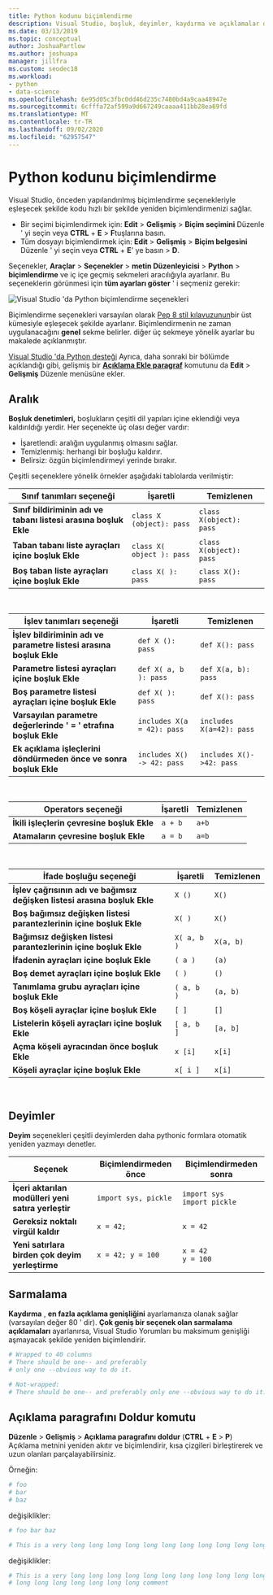 ```yaml
---
title: Python kodunu biçimlendirme
description: Visual Studio, boşluk, deyimler, kaydırma ve açıklamalar dahil Python kodunu otomatik olarak yeniden biçimlendirebilir.
ms.date: 03/13/2019
ms.topic: conceptual
author: JoshuaPartlow
ms.author: joshuapa
manager: jillfra
ms.custom: seodec18
ms.workload:
- python
- data-science
ms.openlocfilehash: 6e95d05c3fbc0dd46d235c7480bd4a9caa48947e
ms.sourcegitcommit: 6cfffa72af599a9d667249caaaa411bb28ea69fd
ms.translationtype: MT
ms.contentlocale: tr-TR
ms.lasthandoff: 09/02/2020
ms.locfileid: "62957547"
---
```

# <a name="format-python-code"></a>Python kodunu biçimlendirme

Visual Studio, önceden yapılandırılmış biçimlendirme seçenekleriyle eşleşecek şekilde kodu hızlı bir şekilde yeniden biçimlendirmenizi sağlar.

- Bir seçimi biçimlendirmek için: **Edit**  >  **Gelişmiş**  >  **Biçim seçimini** Düzenle ' yi seçin veya **CTRL** + **E**  >  **F**tuşlarına basın.
- Tüm dosyayı biçimlendirmek için: **Edit**  >  **Gelişmiş**  >  **Biçim belgesini** Düzenle ' yi seçin veya **CTRL** + **E**' ye basın  >  **D**.

Seçenekler, **Araçlar**  >  **Seçenekler**  >  **metin Düzenleyicisi**  >  **Python**  >  **biçimlendirme** ve iç içe geçmiş sekmeleri aracılığıyla ayarlanır. Bu seçeneklerin görünmesi için **tüm ayarları göster** ' i seçmeniz gerekir:

![Visual Studio 'da Python biçimlendirme seçenekleri](media/options-editor-formatting.png)

Biçimlendirme seçenekleri varsayılan olarak [Pep 8 stil kılavuzunun](https://www.python.org/dev/peps/pep-0008/)bir üst kümesiyle eşleşecek şekilde ayarlanır. Biçimlendirmenin ne zaman uygulanacağını **genel** sekme belirler. diğer üç sekmeye yönelik ayarlar bu makalede açıklanmıştır.

[Visual Studio 'da Python desteği](installing-python-support-in-visual-studio.md) Ayrıca, daha sonraki bir bölümde açıklandığı gibi, gelişmiş bir [**Açıklama Ekle paragraf**](#fill-comment-paragraph-command) komutunu da **Edit**  >  **Gelişmiş** Düzenle menüsüne ekler.

## <a name="spacing"></a>Aralık

**Boşluk denetimleri,** boşlukların çeşitli dil yapıları içine eklendiği veya kaldırıldığı yerdir. Her seçenekte üç olası değer vardır:

- İşaretlendi: aralığın uygulanmış olmasını sağlar.
- Temizlenmiş: herhangi bir boşluğu kaldırır.
- Belirsiz: özgün biçimlendirmeyi yerinde bırakır.

Çeşitli seçeneklere yönelik örnekler aşağıdaki tablolarda verilmiştir:

| Sınıf tanımları seçeneği | İşaretli | Temizlenen |
| --- | --- | --- |
| **Sınıf bildiriminin adı ve tabanı listesi arasına boşluk Ekle** | `class X (object): pass` | `class X(object): pass` |
| **Taban tabanı liste ayraçları içine boşluk Ekle** | `class X( object ): pass` | `class X(object): pass` |
| **Boş taban liste ayraçları içine boşluk Ekle** | `class X( ): pass` | `class X(): pass` |

<br/>

| İşlev tanımları seçeneği | İşaretli | Temizlenen |
| --- | --- | --- |
| **İşlev bildiriminin adı ve parametre listesi arasına boşluk Ekle** | `def X (): pass` | `def X(): pass` |
| **Parametre listesi ayraçları içine boşluk Ekle** | `def X( a, b ): pass` | `def X(a, b): pass` |
| **Boş parametre listesi ayraçları içine boşluk Ekle** | `def X( ): pass` | `def X(): pass` |
| **Varsayılan parametre değerlerinde ' = ' etrafına boşluk Ekle** | `includes X(a = 42): pass` | `includes X(a=42): pass` |
| **Ek açıklama işleçlerini döndürmeden önce ve sonra boşluk Ekle** | `includes X() -> 42: pass` | `includes X()->42: pass` |

<br/>

| Operators seçeneği | İşaretli | Temizlenen |
| --- | --- | --- |
| **İkili işleçlerin çevresine boşluk Ekle** | `a + b` | `a+b` |
| **Atamaların çevresine boşluk Ekle** | `a = b` | `a=b` |

<br/>

| İfade boşluğu seçeneği | İşaretli | Temizlenen |
| --- | --- | --- |
| **İşlev çağrısının adı ve bağımsız değişken listesi arasına boşluk Ekle** | `X ()` | `X()` |
| **Boş bağımsız değişken listesi parantezlerinin içine boşluk Ekle** | `X( )` | `X()` |
| **Bağımsız değişken listesi parantezlerinin içine boşluk Ekle** | `X( a, b )` | `X(a, b)` |
| **İfadenin ayraçları içine boşluk Ekle** | `( a )` | `(a)` |
| **Boş demet ayraçları içine boşluk Ekle** | `( )` | `()` |
| **Tanımlama grubu ayraçları içine boşluk Ekle** | `( a, b )` | `(a, b)` |
| **Boş köşeli ayraçlar içine boşluk Ekle** | `[ ]` | `[]` |
| **Listelerin köşeli ayraçları içine boşluk Ekle** | `[ a, b ]` | `[a, b]` |
| **Açma köşeli ayracından önce boşluk Ekle** | `x [i]` | `x[i]` |
| **Köşeli ayraçlar içine boşluk Ekle** | `x[ i ]` | `x[i]` |

<br/>

## <a name="statements"></a>Deyimler

**Deyim** seçenekleri çeşitli deyimlerden daha pythonic formlara otomatik yeniden yazmayı denetler.

| Seçenek | Biçimlendirmeden önce | Biçimlendirmeden sonra |
| --- | --- | --- |
| **İçeri aktarılan modülleri yeni satıra yerleştir** | `import sys, pickle` | `import sys`<br/>`import pickle` |
| **Gereksiz noktalı virgül kaldır** | `x = 42;` | `x = 42` |
| **Yeni satırlara birden çok deyim yerleştirme** | `x = 42; y = 100` | `x = 42`<br/>`y = 100` |

## <a name="wrapping"></a>Sarmalama

**Kaydırma** , **en fazla açıklama genişliğini** ayarlamanıza olanak sağlar (varsayılan değer 80 ' dir). **Çok geniş bir seçenek olan sarmalama açıklamaları** ayarlanırsa, Visual Studio Yorumları bu maksimum genişliği aşmayacak şekilde yeniden biçimlendirir.

```python
# Wrapped to 40 columns
# There should be one-- and preferably
# only one --obvious way to do it.
```

```python
# Not-wrapped:
# There should be one-- and preferably only one --obvious way to do it.
```

## <a name="fill-comment-paragraph-command"></a>Açıklama paragrafını Doldur komutu

**Düzenle**  >  **Gelişmiş**  >  **Açıklama paragrafını doldur** (**CTRL** + **E**  >  **P**) Açıklama metnini yeniden akıtır ve biçimlendirir, kısa çizgileri birleştirerek ve uzun olanları parçalayabilirsiniz.

Örneğin:

```python
# foo
# bar
# baz
```

değişiklikler:

```python
# foo bar baz
```

```python
# This is a very long long long long long long long long long long long long long long long long long long long comment
```

değişiklikler:

```python
# This is a very long long long long long long long long long long long long
# long long long long long long long comment
```
